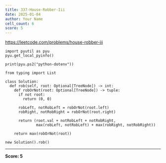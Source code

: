 ```yaml
---
title: 337-House-Robber-Iii
date: 2025-01-04
author: Your Name
cell_count: 6
score: 5
---
```


https://leetcode.com/problems/house-robber-iii


```
import pyutil as pyu
pyu.get_local_pyinfo()
```


```
print(pyu.ps2("python-dotenv"))
```


```
from typing import List
```


```
class Solution:
  def rob(self, root: Optional[TreeNode]) -> int:
    def robOrNot(root: Optional[TreeNode]) -> tuple:
      if not root:
        return (0, 0)

      robLeft, notRobLeft = robOrNot(root.left)
      robRight, notRobRight = robOrNot(root.right)

      return (root.val + notRobLeft + notRobRight,
              max(robLeft, notRobLeft) + max(robRight, notRobRight))

    return max(robOrNot(root))
```


```
new Solution().rob()
```


---
**Score: 5**